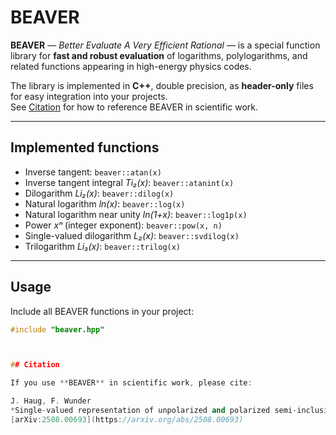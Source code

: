 # BEAVER

**BEAVER** — *Better Evaluate A Very Efficient Rational* — is a special function library for **fast and robust evaluation** of logarithms, polylogarithms, and related functions appearing in high-energy physics codes.  

The library is implemented in **C++**, double precision, as **header-only** files for easy integration into your projects.  
See [Citation](#citation) for how to reference BEAVER in scientific work.

---

## Implemented functions

- Inverse tangent: `beaver::atan(x)`
- Inverse tangent integral *Ti₂(x)*: `beaver::atanint(x)`
- Dilogarithm *Li₂(x)*: `beaver::dilog(x)`
- Natural logarithm *ln(x)*: `beaver::log(x)`
- Natural logarithm near unity *ln(1+x)*: `beaver::log1p(x)`
- Power *xⁿ* (integer exponent): `beaver::pow(x, n)`
- Single-valued dilogarithm *L₂(x)*: `beaver::svdilog(x)`
- Trilogarithm *Li₃(x)*: `beaver::trilog(x)`

---

## Usage

Include all BEAVER functions in your project:

```cpp
#include "beaver.hpp"



## Citation

If you use **BEAVER** in scientific work, please cite:

J. Haug, F. Wunder  
*Single-valued representation of unpolarized and polarized semi-inclusive deep inelastic scattering at NNLO*  
[arXiv:2508.00693](https://arxiv.org/abs/2508.00693)
